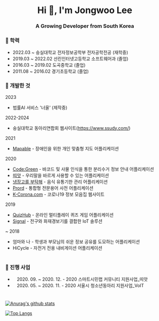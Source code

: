 <h1 align="center">Hi 👋, I'm Jongwoo Lee</h1>
<h3 align="center">A Growing Developer from South Korea</h3>

### 🏅 학력
- 2022.03 ~ 숭실대학교 전자정보공학부 전자공학전공 (재학중)
- 2019.03 ~ 2022.02 선린인터넷고등학교 소프트웨어과 (졸업)
- 2016.03 ~ 2019.02 도곡중학교 (졸업)
- 2011.08 ~ 2016.02 경기초등학교 (졸업)


### 🏅 개발한 것

2023

- 법률AI 서비스 '너울' (제작중)

2022-2024

- 숭실대학교 동아리연합회 웹사이트(https://www.ssudy.com/)


2021

- [Mapable](https://github.com/jwlee0411/Mapable) - 장애인을 위한 개인 맞춤형 지도 어플리케이션

2020

- [Code:Green](https://github.com/jwlee0411/DigitalContents2020) - 바코드 및 사물 인식을 통한 분리수거 정보 안내 어플리케이션
- [띠앗](https://github.com/jwlee0411/CitizenLab2020) - 우리말을 바르게 사용할 수 있는 어플리케이션
- [냉장고를 부탁해](https://github.com/jwlee0411/BestBefore) - 음식 유통기한 관리 어플리케이션
- [Prord](https://github.com/jwlee0411/Prord) - 통합형 전문용어 사전 어플리케이션
- [K-Corona.com](https://github.com/jwlee0411/K-Corona.com) - 코로나19 정보 모음집 웹사이트

2019

- [QuizHub](https://github.com/jwlee0411/QuizHub) - 온라인 멀티플레이 퀴즈 게임 어플리케이션
- [Signal](https://github.com/jwlee0411/Signal) - 전구와 화재경보기를 결합한 IoT 솔루션

~ 2018

- 엄마와 나 - 학생과 부모님의 쉬운 정보 공유를 도모하는 어플리케이션
- HiCycle - 자전거 전용 내비게이션 어플리케이션

#

### 🏅 진행 사업

- ㅤ2020. 09. ~ 2020. 12. - 2020 스마트시민랩 커뮤니티 지원사업_띠앗
- ㅤ2020. 05. ~ 2020. 11. - 2020 서울시 청소년동아리 지원사업_VoIT 

# 

[![Anurag's github stats](https://github-readme-stats.vercel.app/api?username=jwlee0411&show_icons=true&theme=radical)](https://github.com/jwlee0411)

[![Top Langs](https://github-readme-stats.vercel.app/api/top-langs/?username=jwlee0411&langs_count=10&layout=compact&show_icons=true&theme=radical)](https://github.com/jwlee0411)
